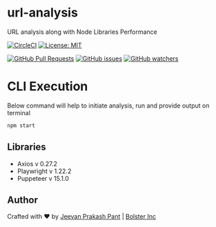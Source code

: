 # url-analysis
URL analysis along with Node Libraries Performance

[![CircleCI][circle-ci-image]][circle-ci-url]
[![License: MIT][license-image]][license-link]


[![GitHub Pull Requests](https://img.shields.io/github/issues-pr/tobolt/url-analysis.svg)](https://github.com/tobolt/url-analysis/pulls)
[![GitHub issues](https://img.shields.io/github/issues/tobolt/url-analysis.svg)](https://github.com/tobolt/url-analysis/issues)
[![GitHub watchers](https://img.shields.io/github/watchers/tobolt/url-analysis.svg?style=social&label=Watch)](https://github.com/tobolt/url-analysis/watchers)


# CLI Execution
Below command will help to initiate analysis, run and provide output on terminal

```sh
npm start
```

## Libraries
* Axios v 0.27.2
* Playwright v 1.22.2
* Puppeteer v 15.1.0

## Author

Crafted with ❤️ by [Jeevan Prakash Pant](https://github.com/tobolt) | [Bolster Inc](https://bolster.ai) 

[circle-ci-image]: https://circleci.com/gh/tobolt/url-analysis/tree/main.svg?style=svg
[circle-ci-url]: https://circleci.com/gh/tobolt/url-analysis/tree/main
[license-image]: https://img.shields.io/badge/License-MIT-blue.svg
[license-link]: https://opensource.org/licenses/MIT
